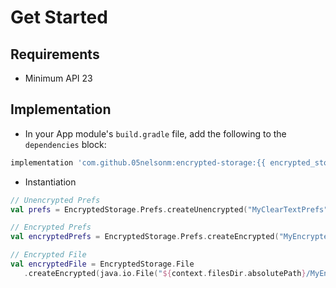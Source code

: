 Get Started
===

## Requirements
 - Minimum API 23

## Implementation
 - In your App module's `build.gradle` file, add the following to the `dependencies` block:
 ```groovy
 implementation 'com.github.05nelsonm:encrypted-storage:{{ encrypted_storage.release }}'
 ```

 - Instantiation
 ```kotlin
 // Unencrypted Prefs
 val prefs = EncryptedStorage.Prefs.createUnencrypted("MyClearTextPrefs", context)

 // Encrypted Prefs
 val encryptedPrefs = EncryptedStorage.Prefs.createEncrypted("MyEncryptedPrefs", context)

 // Encrypted File
 val encryptedFile = EncryptedStorage.File
    .createEncrypted(java.io.File("${context.filesDir.absolutePath}/MyEncryptedFile"), context))
 ```